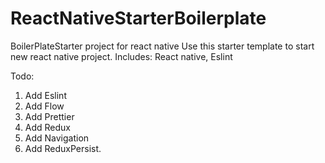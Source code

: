 # ReactNativeStarterBoilerplate
BoilerPlateStarter project for react native
Use this starter template to start new react native project.
Includes: React native, Eslint 


Todo: 
1. Add Eslint
2. Add Flow
3. Add Prettier
4. Add Redux
5. Add Navigation
6. Add ReduxPersist.
